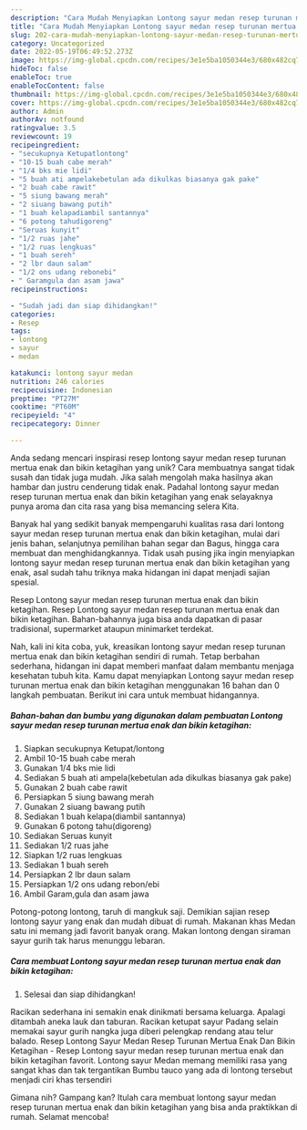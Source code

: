 ```yaml
---
description: "Cara Mudah Menyiapkan Lontong sayur medan resep turunan mertua enak dan bikin ketagihan yang Lezat"
title: "Cara Mudah Menyiapkan Lontong sayur medan resep turunan mertua enak dan bikin ketagihan yang Lezat"
slug: 202-cara-mudah-menyiapkan-lontong-sayur-medan-resep-turunan-mertua-enak-dan-bikin-ketagihan-yang-lezat
category: Uncategorized
date: 2022-05-19T06:49:52.273Z
image: https://img-global.cpcdn.com/recipes/3e1e5ba1050344e3/680x482cq70/lontong-sayur-medan-resep-turunan-mertua-enak-dan-bikin-ketagihan-foto-resep-utama.jpg
hideToc: false
enableToc: true
enableTocContent: false
thumbnail: https://img-global.cpcdn.com/recipes/3e1e5ba1050344e3/680x482cq70/lontong-sayur-medan-resep-turunan-mertua-enak-dan-bikin-ketagihan-foto-resep-utama.jpg
cover: https://img-global.cpcdn.com/recipes/3e1e5ba1050344e3/680x482cq70/lontong-sayur-medan-resep-turunan-mertua-enak-dan-bikin-ketagihan-foto-resep-utama.jpg
author: Admin
authorAv: notfound
ratingvalue: 3.5
reviewcount: 19
recipeingredient:
- "secukupnya Ketupatlontong"
- "10-15 buah cabe merah"
- "1/4 bks mie lidi"
- "5 buah ati ampelakebetulan ada dikulkas biasanya gak pake"
- "2 buah cabe rawit"
- "5 siung bawang merah"
- "2 siuang bawang putih"
- "1 buah kelapadiambil santannya"
- "6 potong tahudigoreng"
- "Seruas kunyit"
- "1/2 ruas jahe"
- "1/2 ruas lengkuas"
- "1 buah sereh"
- "2 lbr daun salam"
- "1/2 ons udang rebonebi"
- " Garamgula dan asam jawa"
recipeinstructions:

- "Sudah jadi dan siap dihidangkan!"
categories:
- Resep
tags:
- lontong
- sayur
- medan

katakunci: lontong sayur medan 
nutrition: 246 calories
recipecuisine: Indonesian
preptime: "PT27M"
cooktime: "PT60M"
recipeyield: "4"
recipecategory: Dinner

---
```





Anda sedang mencari inspirasi resep lontong sayur medan resep turunan mertua enak dan bikin ketagihan yang unik? Cara membuatnya sangat tidak susah dan tidak juga mudah. Jika salah mengolah maka hasilnya akan hambar dan justru cenderung tidak enak. Padahal lontong sayur medan resep turunan mertua enak dan bikin ketagihan yang enak selayaknya punya aroma dan cita rasa yang bisa memancing selera Kita.





Banyak hal yang sedikit banyak mempengaruhi kualitas rasa dari lontong sayur medan resep turunan mertua enak dan bikin ketagihan, mulai dari jenis bahan, selanjutnya pemilihan bahan segar dan Bagus, hingga cara membuat dan menghidangkannya. Tidak usah pusing jika ingin menyiapkan lontong sayur medan resep turunan mertua enak dan bikin ketagihan yang enak,      asal sudah tahu triknya maka hidangan ini dapat menjadi sajian spesial.














Resep Lontong sayur medan resep turunan mertua enak dan bikin ketagihan. Resep Lontong sayur medan resep turunan mertua enak dan bikin ketagihan. Bahan-bahannya juga bisa anda dapatkan di pasar tradisional, supermarket ataupun minimarket terdekat.






Nah, kali ini kita coba, yuk, kreasikan lontong sayur medan resep turunan mertua enak dan bikin ketagihan sendiri di rumah. Tetap berbahan sederhana, hidangan ini dapat memberi manfaat dalam membantu menjaga kesehatan tubuh kita. Kamu dapat menyiapkan Lontong sayur medan resep turunan mertua enak dan bikin ketagihan menggunakan 16 bahan dan 0 langkah pembuatan. Berikut ini cara untuk membuat hidangannya.

<!--inarticleads1-->

##### Bahan-bahan dan bumbu yang digunakan dalam pembuatan Lontong sayur medan resep turunan mertua enak dan bikin ketagihan:

1. Siapkan secukupnya Ketupat/lontong
1. Ambil 10-15 buah cabe merah
1. Gunakan 1/4 bks mie lidi
1. Sediakan 5 buah ati ampela(kebetulan ada dikulkas biasanya gak pake)
1. Gunakan 2 buah cabe rawit
1. Persiapkan 5 siung bawang merah
1. Gunakan 2 siuang bawang putih
1. Sediakan 1 buah kelapa(diambil santannya)
1. Gunakan 6 potong tahu(digoreng)
1. Sediakan Seruas kunyit
1. Sediakan 1/2 ruas jahe
1. Siapkan 1/2 ruas lengkuas
1. Sediakan 1 buah sereh
1. Persiapkan 2 lbr daun salam
1. Persiapkan 1/2 ons udang rebon/ebi
1. Ambil  Garam,gula dan asam jawa


Potong-potong lontong, taruh di mangkuk saji. Demikian sajian resep lontong sayur yang enak dan mudah dibuat di rumah. Makanan khas Medan satu ini memang jadi favorit banyak orang. Makan lontong dengan siraman sayur gurih tak harus menunggu lebaran. 

<!--inarticleads2-->

##### Cara membuat Lontong sayur medan resep turunan mertua enak dan bikin ketagihan:


1. Selesai dan siap dihidangkan!

Racikan sederhana ini semakin enak dinikmati bersama keluarga. Apalagi ditambah aneka lauk dan taburan. Racikan ketupat sayur Padang selain memakai sayur gurih nangka juga diberi pelengkap rendang atau telur balado. Resep Lontong Sayur Medan Resep Turunan Mertua Enak Dan Bikin Ketagihan - Resep Lontong sayur medan resep turunan mertua enak dan bikin ketagihan favorit. Lontong sayur Medan memang memiliki rasa yang sangat khas dan tak tergantikan Bumbu tauco yang ada di lontong tersebut menjadi ciri khas tersendiri 

Gimana nih? Gampang kan? Itulah cara membuat lontong sayur medan resep turunan mertua enak dan bikin ketagihan yang bisa anda praktikkan di rumah. Selamat mencoba!
